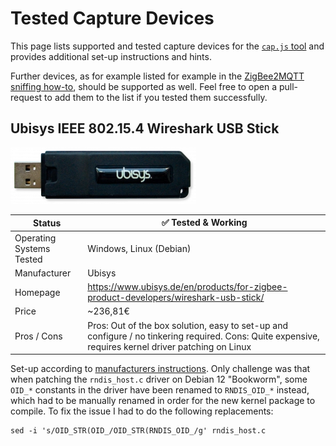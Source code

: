 # Tested Capture Devices

This page lists supported and tested capture devices for the [`cap.js` tool](../README.md#zbtk-cap) and provides additional set-up instructions and hints.

Further devices, as for example listed for example in the [ZigBee2MQTT sniffing how-to](https://www.zigbee2mqtt.io/advanced/zigbee/04_sniff_zigbee_traffic.html), should be supported as well. Feel free to open a pull-request to add them to the list if you tested them successfully.

## Ubisys IEEE 802.15.4 Wireshark USB Stick

![Ubisys Wirehsark Stick](UbisysUSB.png)

| **Status** | ✅ Tested & Working |
| --- | --- |
| Operating Systems Tested | Windows, Linux (Debian) |
| Manufacturer | Ubisys |
| Homepage | https://www.ubisys.de/en/products/for-zigbee-product-developers/wireshark-usb-stick/ |
| Price | ~236,81€ |
| Pros / Cons | Pros: Out of the box solution, easy to set-up and configure / no tinkering required. Cons: Quite expensive, requires kernel driver patching on Linux |

Set-up according to [manufacturers instructions](https://www.ubisys.de/wp-content/uploads/ubisys-ieee802154-wireshark-manual.pdf). Only challenge was that when patching the `rndis_host.c` driver on Debian 12 "Bookworm", some `OID_*` constants in the driver have been renamed to `RNDIS_OID_*` instead, which had to be manually renamed in order for the new kernel package to compile. To fix the issue I had to do the following replacements:

```batch
sed -i 's/OID_STR(OID_/OID_STR(RNDIS_OID_/g' rndis_host.c
```
